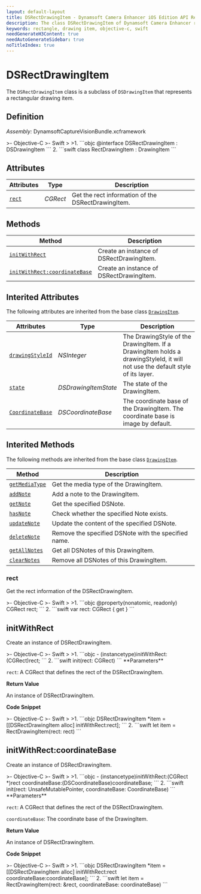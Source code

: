 ```yaml
---
layout: default-layout
title: DSRectDrawingItem - Dynamsoft Camera Enhancer iOS Edition API Reference
description: The class DSRectDrawingItem of Dynamsoft Camera Enhancer represents a rectangular drawing item.
keywords: rectangle, drawing item, objective-c, swift
needGenerateH3Content: true
needAutoGenerateSidebar: true
noTitleIndex: true
---
```


# DSRectDrawingItem

The `DSRectDrawingItem` class is a subclass of `DSDrawingItem` that represents a rectangular drawing item.

## Definition

*Assembly:* DynamsoftCaptureVisionBundle.xcframework

<div class="sample-code-prefix"></div>
>- Objective-C
>- Swift
>
>1. 
```objc
@interface DSRectDrawingItem : DSDrawingItem
```
2. 
```swift
class RectDrawingItem : DrawingItem
```

## Attributes

| Attributes | Type | Description |
| ---------- | ---- | ----------- |
| [`rect`](#rect) | *CGRect* |Get the rect information of the DSRectDrawingItem. |

## Methods

| Method | Description |
|------- |-------------|
| [`initWithRect`](#initwithrect) | Create an instance of DSRectDrawingItem. |
| [`initWithRect:coordinateBase`](#initwithrectcoordinatebase) | Create an instance of DSRectDrawingItem. |

## Interited Attributes

The following attributes are inherited from the base class [`DrawingItem`](drawingitem.html).

| Attributes | Type | Description |
| ---------- | ---- | ----------- |
| [`drawingStyleId`](drawingitem.html#drawingstyleid) | *NSInteger* | The DrawingStyle of the DrawingItem. If a DrawingItem holds a drawingStyleId, it will not use the default style of its layer. |
| [`state`](drawingitem.html#state) | *DSDrawingItemState* | The state of the DrawingItem. |
| [`CoordinateBase`](drawingitem.html#coordinatebase) | *DSCoordinateBase* | The coordinate base of the DrawingItem. The coordinate base is image by default. |

## Interited Methods

The following methods are inherited from the base class [`DrawingItem`](drawingitem.html).

| Method | Description |
|------- |-------------|
| [`getMediaType`](drawingitem.html#getmediatype) | Get the media type of the DrawingItem. |
| [`addNote`](drawingitem.html#addnote) | Add a note to the DrawingItem. |
| [`getNote`](drawingitem.html#getnote) | Get the specified DSNote. |
| [`hasNote`](drawingitem.html#hasnote) | Check whether the specified Note exists. |
| [`updateNote`](drawingitem.html#updatenote) | Update the content of the specified DSNote. |
| [`deleteNote`](drawingitem.html#deletenote) | Remove the specified DSNote with the specified name. |
| [`getAllNotes`](drawingitem.html#getallnotes) | Get all DSNotes of this DrawingItem. |
| [`clearNotes`](drawingitem.html#clearnotes) | Remove all DSNotes of this DrawingItem. |

### rect

Get the rect information of the DSRectDrawingItem.

<div class="sample-code-prefix"></div>
>- Objective-C
>- Swift
>
>1. 
```objc
@property(nonatomic, readonly) CGRect rect;
```
2. 
```swift
var rect: CGRect { get }
```

## initWithRect

Create an instance of DSRectDrawingItem.

<div class="sample-code-prefix"></div>
>- Objective-C
>- Swift
>
>1. 
```objc
- (instancetype)initWithRect:(CGRect)rect;
```
2. 
```swift
init(rect: CGRect)
```
**Parameters**

`rect`: A CGRect that defines the rect of the DSRectDrawingItem.

**Return Value**

An instance of DSRectDrawingItem.

**Code Snippet**

<div class="sample-code-prefix"></div>
>- Objective-C
>- Swift
>
>1. 
```objc
DSRectDrawingItem *item = [[DSRectDrawingItem alloc] initWithRect:rect];
```
2. 
```swift
let item = RectDrawingItem(rect: rect)
```

## initWithRect:coordinateBase

Create an instance of DSRectDrawingItem.

<div class="sample-code-prefix"></div>
>- Objective-C
>- Swift
>
>1. 
```objc
- (instancetype)initWithRect:(CGRect *)rect
              coordinateBase:(DSCoordinateBase)coordinateBase;
```
2. 
```swift
init(rect: UnsafeMutablePointer<CGRect>, coordinateBase: CoordinateBase)
```
**Parameters**

`rect`: A CGRect that defines the rect of the DSRectDrawingItem.

`coordinateBase`: The coordinate base of the DrawingItem.

**Return Value**

An instance of DSRectDrawingItem.

**Code Snippet**

<div class="sample-code-prefix"></div>
>- Objective-C
>- Swift
>
>1. 
```objc
DSRectDrawingItem *item = [[DSRectDrawingItem alloc] initWithRect:rect
                                                 coordinateBase:coordinateBase];
```
2. 
```swift
let item = RectDrawingItem(rect: &rect, coordinateBase: coordinateBase)
```
